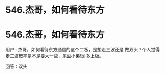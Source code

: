 # 546.杰哥，如何看待东方

# 546.杰哥，如何看待东方

用户 : 杰哥，如何看待东方通信的这个二板，是想走三波还是 做双头？个人觉得走三波概率是不是要大一些，尾盘小弟很 多上板。

回答：双头